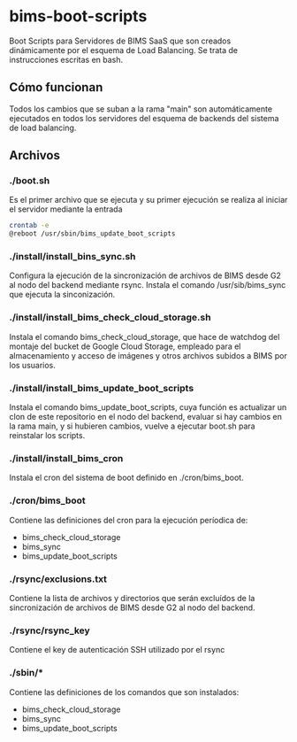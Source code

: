 # bims-boot-scripts
Boot Scripts para Servidores de BIMS SaaS que son creados dinámicamente por el esquema de Load Balancing. Se trata de instrucciones escritas en bash.

## Cómo funcionan
Todos los cambios que se suban a la rama "main" son automáticamente ejecutados en todos los servidores del esquema de backends del sistema de load balancing.

## Archivos

### ./boot.sh
Es el primer archivo que se ejecuta y su primer ejecución se realiza al iniciar el servidor mediante la entrada
```bash
crontab -e
@reboot /usr/sbin/bims_update_boot_scripts
```

### ./install/install_bins_sync.sh
Configura la ejecución de la sincronización de archivos de BIMS desde G2 al nodo del backend mediante rsync.
Instala el comando /usr/sib/bims_sync que ejecuta la sinconización.

### ./install/install_bims_check_cloud_storage.sh
Instala el comando bims_check_cloud_storage, que hace de watchdog del montaje del bucket de Google Cloud Storage, empleado para el almacenamiento y acceso de imágenes y otros archivos subidos a BIMS por los usuarios.

### ./install/install_bims_update_boot_scripts
Instala el comando bims_update_boot_scripts, cuya función es actualizar un clon de este repositorio en el nodo del backend, evaluar si hay cambios en la rama main, y si hubieren cambios, vuelve a ejecutar boot.sh para reinstalar los scripts.

### ./install/install_bims_cron
Instala el cron del sistema de boot definido en ./cron/bims_boot.

### ./cron/bims_boot
Contiene las definiciones del cron para la ejecución períodica de:
- bims_check_cloud_storage
- bims_sync
- bims_update_boot_scripts

### ./rsync/exclusions.txt
Contiene la lista de archivos y directorios que serán excluídos de la sincronización de archivos de BIMS desde G2 al nodo del backend.

### ./rsync/rsync_key
Contiene el key de autenticación SSH utilizado por el rsync

### ./sbin/*
Contiene las definiciones de los comandos que son instalados:
- bims_check_cloud_storage
- bims_sync
- bims_update_boot_scripts
